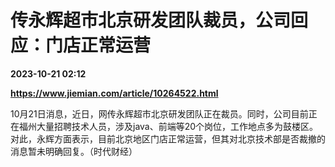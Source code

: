 # 传永辉超市北京研发团队裁员，公司回应：门店正常运营

**2023-10-21 02:12**

**https://www.jiemian.com/article/10264522.html**

10月21日消息，近日，网传永辉超市北京研发团队正在裁员。同时，公司目前正在福州大量招聘技术人员，涉及java、前端等20个岗位，工作地点多为鼓楼区。对此，永辉方面表示，目前北京地区门店正常运营，但其对北京技术部是否裁撤的消息暂未明确回复。（时代财经）